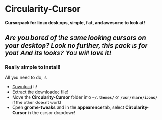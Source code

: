 # Circularity-Cursor
#### Cursorpack for linux desktops, simple, flat, and awesome to look at!

*Are you bored of the same looking cursors on your desktop?*
*Look no further, this pack is for you!*
*And its looks? You will love it!*
---
### Really simple to install!
All you need to do, is
- [Download](https://github.com/domedav/Circularity-Cursor/releases/download/Circularity-Cursor/Circularity-Cursor.tar) it!
- Extract the downloaded file!
- Move the **Circularity-Cursor** folder into **```~/.themes/```** or **```/usr/share/icons/```** if the other doesnt work!
- Open **gnome-tweaks** and in the **appearence** tab, select **Circularity-Cursor** in the cursor dropdown!
